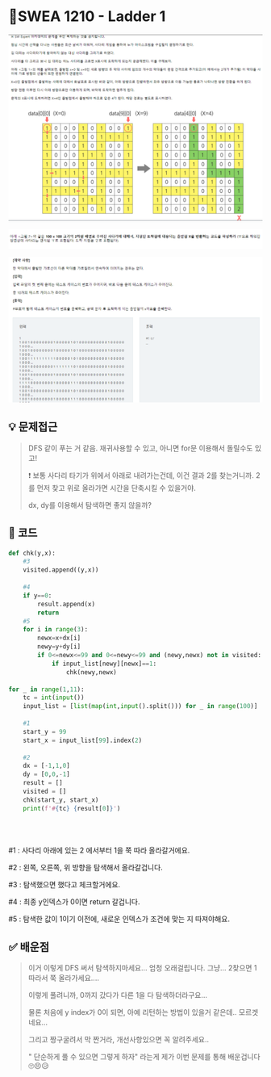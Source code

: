 # 📝SWEA 1210 - Ladder 1

![](../images/swea_1210_1.PNG)

![](../images/swea_1210_2.PNG)

![](../images/swea_1210_3.PNG)

## 💡 문제접근

> DFS 같이 푸는 거 같음. 재귀사용할 수 있고, 아니면 for문 이용해서 돌릴수도 있고!
>
> ❗ 보통 사다리 타기가 위에서 아래로 내려가는건데, 이건 결과 2를 찾는거니까. 2를 먼저 찾고 위로 올라가면 시간을 단축시킬 수 있을거야.
>
> dx, dy를 이용해서 탐색하면 좋지 않을까?

## 🔑 코드

```python
def chk(y,x):
    #3
    visited.append((y,x))
    
    #4
    if y==0:
        result.append(x)
        return
    #5
    for i in range(3):
        newx=x+dx[i]
        newy=y+dy[i]
        if 0<=newx<=99 and 0<=newy<=99 and (newy,newx) not in visited:
            if input_list[newy][newx]==1:
                chk(newy,newx)

for _ in range(1,11):
    tc = int(input())
    input_list = [list(map(int,input().split())) for _ in range(100)]
    
    #1
    start_y = 99
    start_x = input_list[99].index(2)
    
    #2
    dx = [-1,1,0]
    dy = [0,0,-1]
    result = []
    visited = []
    chk(start_y, start_x)
    print(f'#{tc} {result[0]}')
    
    
    
```

#1 : 사다리 아래에 있는 2 에서부터 1을 쭉 따라 올라갈거에요.

#2 : 왼쪽, 오른쪽, 위 방향을 탐색해서 올라갈겁니다.

#3 : 탐색했으면 했다고 체크할거에요.

#4 : 최종 y인덱스가 0이면 return 갈겁니다.

#5 : 탐색한 값이 1이기 이전에, 새로운 인덱스가 조건에 맞는 지 따져야해요.

## ✅ 배운점

> 이거 이렇게 DFS 써서 탐색하지마세요... 엄청 오래걸립니다. 그냥... 2찾으면 1따라서 쭉 올라가세요....
>
> 이렇게 풀려니까, 0까지 갔다가 다른 1을 다 탐색하더라구요...
>
> 물론 처음에 y index가 0이 되면, 아예 리턴하는 방법이 있을거 같은데.. 모르겟네요...
>
> 그리고 짱구굴려서 막 짠거라, 개선사항있으면 꼭 알려주세요..
>
> " 단순하게 풀 수 있으면 그렇게 하자" 라는게 제가 이번 문제를 통해 배운겁니다🙄😣😥